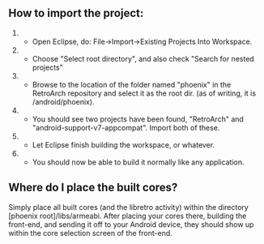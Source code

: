 ## How to import the project:

   1. - Open Eclipse, do: File->Import->Existing Projects Into Workspace.

   2. - Choose "Select root directory", and also check "Search for nested projects"

   3. - Browse to the location of the folder named "phoenix" in the RetroArch repository and select it as the root dir. (as of writing, it is /android/phoenix).

   4. - You should see two projects have been found, "RetroArch" and "android-support-v7-appcompat". Import both of these.

   5. - Let Eclipse finish building the workspace, or whatever.

   6. - You should now be able to build it normally like any application.



## Where do I place the built cores?

Simply place all built cores (and the libretro activity) within the directory [phoenix root]/libs/armeabi.
After placing your cores there, building the front-end, and sending it off to your Android device, they should show up within the core selection screen of the front-end.